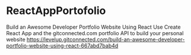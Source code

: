 # ReactAppPortofolio
Build an Awesome Developer Portfolio Website Using React
Use Create React App and the gitconnected.com portfolio API to build your personal website
https://levelup.gitconnected.com/build-an-awesome-developer-portfolio-website-using-react-667abd7bab4d
